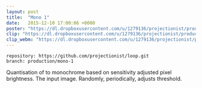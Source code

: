 ```yaml
---
layout: post
title:  "Mono 1"
date:   2015-12-10 17:00:06 +0000
poster: "https://dl.dropboxusercontent.com/u/1279136/projectionist/productions/mono-1/poster.png"
clip: "https://dl.dropboxusercontent.com/u/1279136/projectionist/productions/mono-1/clip800.mp4"
clip_webm: "https://dl.dropboxusercontent.com/u/1279136/projectionist/productions/mono-1/clip800.webm"
---
```


```
repository: https://github.com/projectionist/loop.git
branch: production/mono-1
```
Quantisation of to monochrome based on sensitivity adjusted pixel brightness.
The input image. Randomly, periodically, adjusts threshold.
